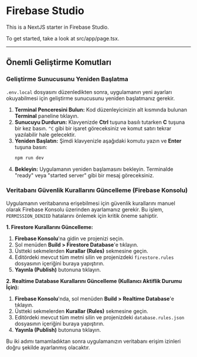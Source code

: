 
# Firebase Studio

This is a NextJS starter in Firebase Studio.

To get started, take a look at src/app/page.tsx.

---

## Önemli Geliştirme Komutları

### Geliştirme Sunucusunu Yeniden Başlatma

`.env.local` dosyasını düzenledikten sonra, uygulamanın yeni ayarları okuyabilmesi için geliştirme sunucusunu yeniden başlatmanız gerekir.

1.  **Terminal Penceresini Bulun:** Kod düzenleyicinizin alt kısmında bulunan **Terminal** paneline tıklayın.
2.  **Sunucuyu Durdurun:** Klavyenizde **Ctrl** tuşuna basılı tutarken **C** tuşuna bir kez basın. `^C` gibi bir işaret göreceksiniz ve komut satırı tekrar yazılabilir hale gelecektir.
3.  **Yeniden Başlatın:** Şimdi klavyenizle aşağıdaki komutu yazın ve **Enter** tuşuna basın:
    ```bash
    npm run dev
    ```
4.  **Bekleyin:** Uygulamanın yeniden başlamasını bekleyin. Terminalde "ready" veya "started server" gibi bir mesaj göreceksiniz.

### Veritabanı Güvenlik Kurallarını Güncelleme (Firebase Konsolu)

Uygulamanın veritabanına erişebilmesi için güvenlik kurallarını manuel olarak Firebase Konsolu üzerinden ayarlamanız gerekir. Bu işlem, `PERMISSION_DENIED` hatalarını önlemek için kritik öneme sahiptir.

**1. Firestore Kurallarını Güncelleme:**
1.  **Firebase Konsolu**'na gidin ve projenizi seçin.
2.  Sol menüden **Build > Firestore Database**'e tıklayın.
3.  Üstteki sekmelerden **Kurallar (Rules)** sekmesine geçin.
4.  Editördeki mevcut tüm metni silin ve projenizdeki `firestore.rules` dosyasının içeriğini buraya yapıştırın.
5.  **Yayınla (Publish)** butonuna tıklayın.

**2. Realtime Database Kurallarını Güncelleme (Kullanıcı Aktiflik Durumu İçin):**
1.  **Firebase Konsolu**'nda, sol menüden **Build > Realtime Database**'e tıklayın.
2.  Üstteki sekmelerden **Kurallar (Rules)** sekmesine geçin.
3.  Editördeki mevcut tüm metni silin ve projenizdeki `database.rules.json` dosyasının içeriğini buraya yapıştırın.
4.  **Yayınla (Publish)** butonuna tıklayın.

Bu iki adımı tamamladıktan sonra uygulamanızın veritabanı erişim izinleri doğru şekilde ayarlanmış olacaktır.
